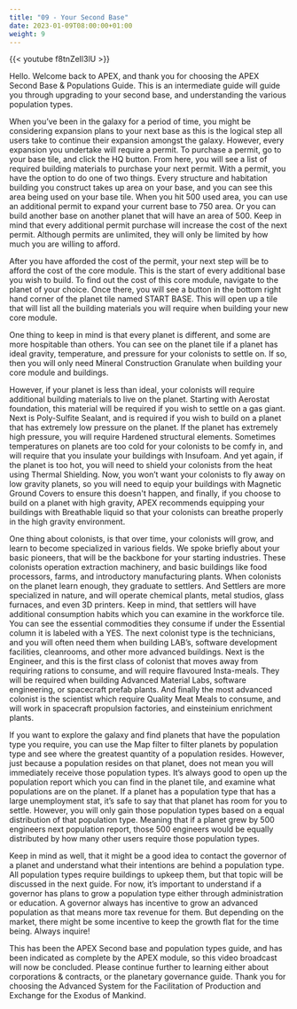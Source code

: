 ```yaml
---
title: "09 - Your Second Base"
date: 2023-01-09T08:00:00+01:00
weight: 9
---
```


{{< youtube f8tnZeIl3lU >}}

Hello. Welcome back to APEX, and thank you for choosing the APEX Second Base & Populations Guide. This is an intermediate guide will guide you through upgrading to your second base, and understanding the various population types.

When you’ve been in the galaxy for a period of time, you might be considering expansion plans to your next base as this is the logical step all users take to continue their expansion amongst the galaxy. However, every expansion you undertake will require a permit. To purchase a permit, go to your base tile, and click the HQ button. From here, you will see a list of required building materials to purchase your next permit. With a permit, you have the option to do one of two things. Every structure and habitation building you construct takes up area on your base, and you can see this area being used on your base tile. When you hit 500 used area, you can use an additional permit to expand your current base to 750 area. Or you can build another base on another planet that will have an area of 500. Keep in mind that every additional permit purchase will increase the cost of the next permit. Although permits are unlimited, they will only be limited by how much you are willing to afford.

After you have afforded the cost of the permit, your next step will be to afford the cost of the core module. This is the start of every additional base you wish to build. To find out the cost of this core module, navigate to the planet of your choice. Once there, you will see a button in the bottom right hand corner of the planet tile named START BASE. This will open up a tile that will list all the building materials you will require when building your new core module.

One thing to keep in mind is that every planet is different, and some are more hospitable than others. You can see on the planet tile if a planet has ideal gravity, temperature, and pressure for your colonists to settle on. If so, then you will only need Mineral Construction Granulate when building your core module and buildings.

However, if your planet is less than ideal, your colonists will require additional building materials to live on the planet. Starting with Aerostat foundation, this material will be required if you wish to settle on a gas giant. Next is Poly-Sulfite Sealant, and is required if you wish to build on a planet that has extremely low pressure on the planet. If the planet has extremely high pressure, you will require Hardened structural elements. Sometimes temperatures on planets are too cold for your colonists to be comfy in, and will require that you insulate your buildings with Insufoam. And yet again, if the planet is too hot, you will need to shield your colonists from the heat using Thermal Shielding. Now, you won’t want your colonists to fly away on low gravity planets, so you will need to equip your buildings with Magnetic Ground Covers to ensure this doesn't happen, and finally, if you choose to build on a planet with high gravity, APEX recommends equipping your buildings with Breathable liquid so that your colonists can breathe properly in the high gravity environment.

One thing about colonists, is that over time, your colonists will grow, and learn to become specialized in various fields. We spoke briefly about your basic pioneers, that will be the backbone for your starting industries. These colonists operation extraction machinery, and basic buildings like food processors, farms, and introductory manufacturing plants. When colonists on the planet learn enough, they graduate to settlers. And Settlers are more specialized in nature, and will operate chemical plants, metal studios, glass furnaces, and even 3D printers. Keep in mind, that settlers will have additional consumption habits which you can examine in the workforce tile. You can see the essential commodities they consume if under the Essential column it is labeled with a YES. The next colonist type is the technicians, and you will often need them when building LAB’s, software development facilities, cleanrooms, and other more advanced buildings. Next is the Engineer, and this is the first class of colonist that moves away from requiring rations to consume, and will require flavoured Insta-meals. They will be required when building Advanced Material Labs, software engineering, or spacecraft prefab plants. And finally the most advanced colonist is the scientist which require Quality Meat Meals to consume, and will work in spacecraft propulsion factories, and einsteinium enrichment plants.

If you want to explore the galaxy and find planets that have the population type you require, you can use the Map filter to filter planets by population type and see where the greatest quantity of a population resides. However, just because a population resides on that planet, does not mean you will immediately receive those population types. It’s always good to open up the population report which you can find in the planet tile, and examine what populations are on the planet. If a planet has a population type that has a large unemployment stat, it’s safe to say that that planet has room for you to settle. However, you will only gain those population types based on a equal distribution of that population type. Meaning that if a planet grew by 500 engineers next population report, those 500 engineers would be equally distributed by how many other users require those population types.

Keep in mind as well, that it might be a good idea to contact the governor of a planet and understand what their intentions are behind a population type. All population types require buildings to upkeep them, but that topic will be discussed in the next guide. For now, it’s important to understand if a governor has plans to grow a population type either through administration or education. A governor always has incentive to grow an advanced population as that means more tax revenue for them. But depending on the market, there might be some incentive to keep the growth flat for the time being. Always inquire!

This has been the  APEX Second base and population types guide, and has been indicated as complete by the APEX module, so this video broadcast will now be concluded.
Please continue further to learning either about corporations & contracts, or the planetary governance guide.
Thank you for choosing the Advanced System for the Facilitation of Production and Exchange for the Exodus of Mankind.
